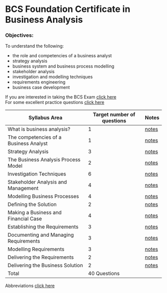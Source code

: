 # BCS Foundation Certificate in Business Analysis  

### Objectives:  
To understand the following:  
- the role and competencies of a business analyst
- strategy analysis
- business system and business process modelling
- stakeholder analysis
- investigation and modelling techniques
- requirements engineering
- business case development

If you are interested in taking the BCS Exam [click here](https://assets.ctfassets.net/6nfn3d4188qj/2457rF21Wk8qWgSw060KU4/fa04d08e9c7692c948952ce475ab811f/ba-foundation-syllabus.pdf)  
For some excellent practice questions [click here](https://www.peterfessel.com/2018/06/bcs-business-analysis-foundation-certificate-practise-exam-questions/)

| Syllabus Area | Target number of questions | Notes |
| ------------- | -------------------------- | ----- |
| What is business analysis? | 1 | [notes](https://github.com/gia-bartlett/Business-Analysis/blob/master/ch1.md) |
| The competencies of a Business Analyst | 1 | [notes](https://github.com/gia-bartlett/Business-Analysis/blob/master/ch2.md) |
| Strategy Analysis | 3 | [notes](https://github.com/gia-bartlett/Business-Analysis/blob/master/ch3.md) |
| The Business Analysis Process Model |2 | [notes](https://github.com/gia-bartlett/Business-Analysis/blob/master/ch4.md) |
| Investigation Techniques | 6 | [notes](https://github.com/gia-bartlett/Business-Analysis/blob/master/ch5.md) |
| Stakeholder Analysis and Management | 4 | [notes](https://github.com/gia-bartlett/Business-Analysis/blob/master/ch6.md) |
| Modelling Business Processes | 4 | [notes](https://github.com/gia-bartlett/Business-Analysis/blob/master/ch7.md) |
| Defining the Solution | 2 | [notes](https://github.com/gia-bartlett/Business-Analysis/blob/master/ch8.md) |
| Making a Business and Financial Case | 4 | [notes](https://github.com/gia-bartlett/Business-Analysis/blob/master/ch9.md) |
| Establishing the Requirements | 3 | [notes](https://github.com/gia-bartlett/Business-Analysis/blob/master/ch10.md) |
| Documenting and Managing Requirements | 3 | [notes](https://github.com/gia-bartlett/Business-Analysis/blob/master/ch11.md) |
| Modelling Requirements | 3 | [notes](https://github.com/gia-bartlett/Business-Analysis/blob/master/ch12.md) |
| Delivering the Requirements | 2 | [notes](https://github.com/gia-bartlett/Business-Analysis/blob/master/ch13.md) |
| Delivering the Business Solution | 2 | [notes](https://github.com/gia-bartlett/Business-Analysis/blob/master/ch14.md) |
| Total | 40 Questions |  |

Abbreviations [click here](https://github.com/gia-bartlett/Business-Analysis/blob/master/abbreviations.md)
